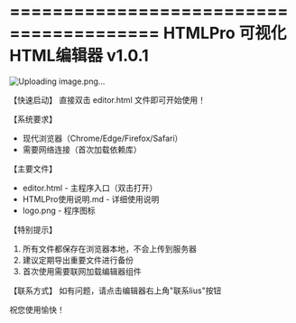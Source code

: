 ========================================
    HTMLPro 可视化HTML编辑器 v1.0.1
========================================

![Uploading image.png…]()


【快速启动】
直接双击 editor.html 文件即可开始使用！

【系统要求】
- 现代浏览器（Chrome/Edge/Firefox/Safari）
- 需要网络连接（首次加载依赖库）

【主要文件】
- editor.html        - 主程序入口（双击打开）
- HTMLPro使用说明.md - 详细使用说明
- logo.png          - 程序图标

【特别提示】
1. 所有文件都保存在浏览器本地，不会上传到服务器
2. 建议定期导出重要文件进行备份
3. 首次使用需要联网加载编辑器组件

【联系方式】
如有问题，请点击编辑器右上角"联系lius"按钮

祝您使用愉快！ 
